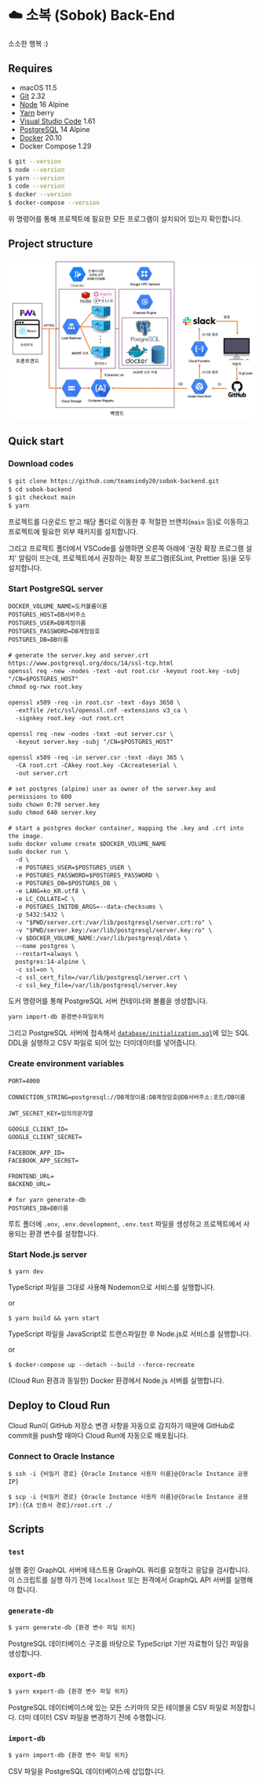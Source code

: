 # ☁️ 소복 (Sobok) Back-End

소소한 행복 :)

## Requires

- macOS 11.5
- [Git](https://git-scm.com/downloads) 2.32
- [Node](https://hub.docker.com/_/node) 16 Alpine
- [Yarn](https://yarnpkg.com/getting-started/install#about-global-installs) berry
- [Visual Studio Code](https://code.visualstudio.com/Download) 1.61
- [PostgreSQL](https://hub.docker.com/_/postgres) 14 Alpine
- [Docker](https://www.docker.com/get-started) 20.10
- Docker Compose 1.29

```bash
$ git --version
$ node --version
$ yarn --version
$ code --version
$ docker --version
$ docker-compose --version
```

위 명령어를 통해 프로젝트에 필요한 모든 프로그램이 설치되어 있는지 확인합니다.

## Project structure

![images/architecture.webp](images/architecture.webp)

## Quick start

### Download codes

```bash
$ git clone https://github.com/teamsindy20/sobok-backend.git
$ cd sobok-backend
$ git checkout main
$ yarn
```

프로젝트를 다운로드 받고 해당 폴더로 이동한 후 적절한 브랜치(`main` 등)로 이동하고 프로젝트에 필요한 외부 패키지를 설치합니다.

그리고 프로젝트 폴더에서 VSCode를 실행하면 오른쪽 아래에 '권장 확장 프로그램 설치' 알림이 뜨는데, 프로젝트에서 권장하는 확장 프로그램(ESLint, Prettier 등)을 모두 설치합니다.

### Start PostgreSQL server

```shell
DOCKER_VOLUME_NAME=도커볼륨이름
POSTGRES_HOST=DB서버주소
POSTGRES_USER=DB계정이름
POSTGRES_PASSWORD=DB계정암호
POSTGRES_DB=DB이름

# generate the server.key and server.crt https://www.postgresql.org/docs/14/ssl-tcp.html
openssl req -new -nodes -text -out root.csr -keyout root.key -subj "/CN=$POSTGRES_HOST"
chmod og-rwx root.key

openssl x509 -req -in root.csr -text -days 3650 \
  -extfile /etc/ssl/openssl.cnf -extensions v3_ca \
  -signkey root.key -out root.crt

openssl req -new -nodes -text -out server.csr \
  -keyout server.key -subj "/CN=$POSTGRES_HOST"

openssl x509 -req -in server.csr -text -days 365 \
  -CA root.crt -CAkey root.key -CAcreateserial \
  -out server.crt

# set postgres (alpine) user as owner of the server.key and permissions to 600
sudo chown 0:70 server.key
sudo chmod 640 server.key

# start a postgres docker container, mapping the .key and .crt into the image.
sudo docker volume create $DOCKER_VOLUME_NAME
sudo docker run \
  -d \
  -e POSTGRES_USER=$POSTGRES_USER \
  -e POSTGRES_PASSWORD=$POSTGRES_PASSWORD \
  -e POSTGRES_DB=$POSTGRES_DB \
  -e LANG=ko_KR.utf8 \
  -e LC_COLLATE=C \
  -e POSTGRES_INITDB_ARGS=--data-checksums \
  -p 5432:5432 \
  -v "$PWD/server.crt:/var/lib/postgresql/server.crt:ro" \
  -v "$PWD/server.key:/var/lib/postgresql/server.key:ro" \
  -v $DOCKER_VOLUME_NAME:/var/lib/postgresql/data \
  --name postgres \
  --restart=always \
  postgres:14-alpine \
  -c ssl=on \
  -c ssl_cert_file=/var/lib/postgresql/server.crt \
  -c ssl_key_file=/var/lib/postgresql/server.key
```

도커 명령어를 통해 PostgreSQL 서버 컨테이너와 볼륨을 생성합니다.

```bash
yarn import-db 환경변수파일위치
```

그리고 PostgreSQL 서버에 접속해서 [`database/initialization.sql`](database/initialization.sql)에 있는 SQL DDL을 실행하고 CSV 파일로 되어 있는 더미데이터를 넣어줍니다.

### Create environment variables

```
PORT=4000

CONNECTION_STRING=postgresql://DB계정이름:DB계정암호@DB서버주소:포트/DB이름

JWT_SECRET_KEY=임의의문자열

GOOGLE_CLIENT_ID=
GOOGLE_CLIENT_SECRET=

FACEBOOK_APP_ID=
FACEBOOK_APP_SECRET=

FRONTEND_URL=
BACKEND_URL=

# for yarn generate-db
POSTGRES_DB=DB이름
```

루트 폴더에 `.env`, `.env.development`, `.env.test` 파일을 생성하고 프로젝트에서 사용되는 환경 변수를 설정합니다.

### Start Node.js server

```shell
$ yarn dev
```

TypeScript 파일을 그대로 사용해 Nodemon으로 서비스를 실행합니다.

or

```shell
$ yarn build && yarn start
```

TypeScript 파일을 JavaScript로 트랜스파일한 후 Node.js로 서비스를 실행합니다.

or

```shell
$ docker-compose up --detach --build --force-recreate
```

(Cloud Run 환경과 동일한) Docker 환경에서 Node.js 서버를 실행합니다.

## Deploy to Cloud Run

Cloud Run이 GitHub 저장소 변경 사항을 자동으로 감지하기 때문에 GitHub로 commit을 push할 때마다 Cloud Run에 자동으로 배포됩니다.

### Connect to Oracle Instance

```shell
$ ssh -i {비밀키 경로} {Oracle Instance 사용자 이름}@{Oracle Instance 공용 IP}
```

```shell
$ scp -i {비밀키 경로} {Oracle Instance 사용자 이름}@{Oracle Instance 공용 IP}:{CA 인증서 경로}/root.crt ./
```

## Scripts

### `test`

실행 중인 GraphQL 서버에 테스트용 GraphQL 쿼리를 요청하고 응답을 검사합니다. 이 스크립트를 실행 하기 전에 `localhost` 또는 원격에서 GraphQL API 서버를 실행해야 합니다.

### `generate-db`

```bash
$ yarn generate-db {환경 변수 파일 위치}
```

PostgreSQL 데이터베이스 구조를 바탕으로 TypeScript 기반 자료형이 담긴 파일을 생성합니다.

### `export-db`

```bash
$ yarn export-db {환경 변수 파일 위치}
```

PostgreSQL 데이터베이스에 있는 모든 스키마의 모든 테이블을 CSV 파일로 저장합니다. 더미 데이터 CSV 파일을 변경하기 전에 수행합니다.

### `import-db`

```bash
$ yarn import-db {환경 변수 파일 위치}
```

CSV 파일을 PostgreSQL 데이터베이스에 삽입합니다.
